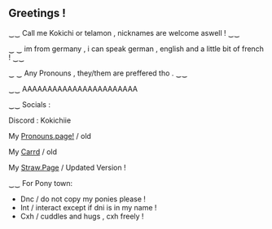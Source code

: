 ## Greetings !

 ‿‿ Call me Kokichi or telamon , nicknames are welcome aswell ! ‿‿

‿ ‿ im from germany , i can speak german , english and a little bit of french ! ‿‿ 
 
‿ ‿ Any Pronouns , they/them are preffered tho . ‿‿ 

‿‿ AAAAAAAAAAAAAAAAAAAAAAA

‿‿ Socials :

Discord : Kokichiie

My [Pronouns.page!](https://en.pronouns.page/@Regr4tor) / old

My [Carrd](https://regrat0r.carrd.co) / old

My [Straw.Page](https://lonez.straw.page) / Updated Version !

‿‿ For Pony town:
- Dnc / do not copy my ponies please !
- Int / interact except if dni is in my name !
- Cxh / cuddles and hugs , cxh freely !
